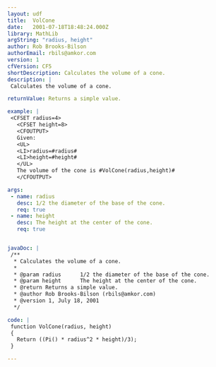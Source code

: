 ```yaml
---
layout: udf
title:  VolCone
date:   2001-07-18T18:48:24.000Z
library: MathLib
argString: "radius, height"
author: Rob Brooks-Bilson
authorEmail: rbils@amkor.com
version: 1
cfVersion: CF5
shortDescription: Calculates the volume of a cone.
description: |
 Calculates the volume of a cone.

returnValue: Returns a simple value.

example: |
 <CFSET radius=4>
   <CFSET height=8>
   <CFOUTPUT>
   Given:
   <UL>
   <LI>radius=#radius#
   <LI>height=#height#
   </UL>
   The volume of the cone is #VolCone(radius,height)#
   </CFOUTPUT>

args:
 - name: radius
   desc: 1/2 the diameter of the base of the cone.
   req: true
 - name: height
   desc: The height at the center of the cone.
   req: true


javaDoc: |
 /**
  * Calculates the volume of a cone.
  * 
  * @param radius      1/2 the diameter of the base of the cone. 
  * @param height      The height at the center of the cone. 
  * @return Returns a simple value. 
  * @author Rob Brooks-Bilson (rbils@amkor.com) 
  * @version 1, July 18, 2001 
  */

code: |
 function VolCone(radius, height)
 {
   Return ((Pi() * radius^2 * height)/3);
 }

---
```


